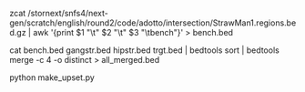 zcat /stornext/snfs4/next-gen/scratch/english/round2/code/adotto/intersection/StrawMan1.regions.bed.gz | awk '{print $1
"\t" $2 "\t" $3 "\tbench"}' > bench.bed


cat bench.bed gangstr.bed hipstr.bed trgt.bed | bedtools sort | bedtools merge -c 4 -o distinct > all_merged.bed


python make_upset.py
